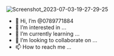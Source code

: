 ![Screenshot_2023-07-03-19-27-29-25](https://github.com/0789771884/0789771884/assets/139010774/da01e5e2-0a18-48d6-88d6-fde67c39835c)
- 👋 Hi, I’m @0789771884
- 👀 I’m interested in ...
- 🌱 I’m currently learning ...
- 💞️ I’m looking to collaborate on ...
- 📫 How to reach me ...

<!---
0789771884/0789771884 is a ✨ special ✨ repository because its `README.md` (this file) appears on your GitHub profile.
You can click the Preview link to take a look at your changes.
--->
